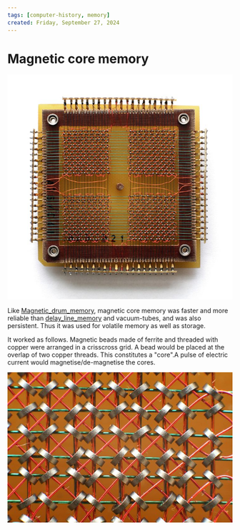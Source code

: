 ```yaml
---
tags: [computer-history, memory]
created: Friday, September 27, 2024
---
```


# Magnetic core memory

![](/static/magnetic-core-memory.jpg)

Like [Magnetic_drum_memory](Magnetic_drum_memory.md), magnetic core memory was
faster and more reliable than [delay_line_memory](Delay_line_memory.md) and
vacuum-tubes, and was also persistent. Thus it was used for volatile memory as
well as storage.

It worked as follows. Magnetic beads made of ferrite and threaded with copper
were arranged in a crisscross grid. A bead would be placed at the overlap of two
copper threads. This constitutes a "core".A pulse of electric current would
magnetise/de-magnetise the cores.

![](/static/magnetic-core-closeup.jpg)
